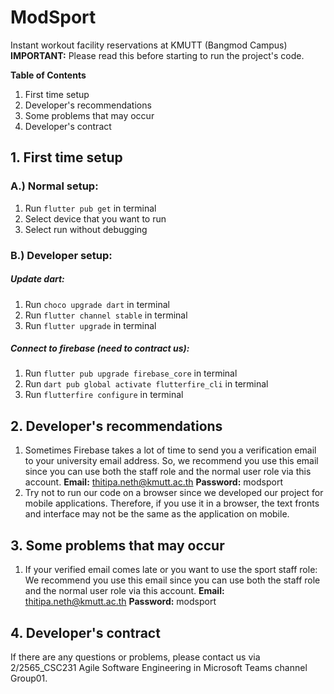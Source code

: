 
# ModSport
Instant workout facility reservations at KMUTT (Bangmod Campus)
**IMPORTANT:** Please read this before starting to run the project's code.

**Table of Contents**
1. First time setup
2. Developer's recommendations
3. Some problems that may occur
4. Developer's contract

## 1. First time setup
### A.) Normal setup:
1. Run `flutter pub get` in terminal
2. Select device that you want to run
3. Select run without debugging
### B.) Developer setup:
##### Update dart:
1. Run `choco upgrade dart` in terminal
2. Run `flutter channel stable` in terminal
3. Run `flutter upgrade` in terminal
##### Connect to firebase (need to contract us):
1. Run `flutter pub upgrade firebase_core` in terminal
2. Run `dart pub global activate flutterfire_cli` in terminal
3. Run `flutterfire configure` in terminal

## 2. Developer's recommendations
1. Sometimes Firebase takes a lot of time to send you a verification email to your university email address. So, we recommend you use this email since you can use both the staff role and the normal user role via this account.
**Email:** thitipa.neth@kmutt.ac.th
**Password:** modsport
2. Try not to run our code on a browser since we developed our project for mobile applications. Therefore, if you use it in a browser, the text fronts and interface may not be the same as the application on mobile.

## 3. Some problems that may occur
1. If your verified email comes late or you want to use the sport staff role: We recommend you use this email since you can use both the staff role and the normal user role via this account.
**Email:** thitipa.neth@kmutt.ac.th
**Password:** modsport

## 4. Developer's contract
If there are any questions or problems, please contact us via 2/2565_CSC231 Agile Software Engineering in Microsoft Teams channel Group01.

